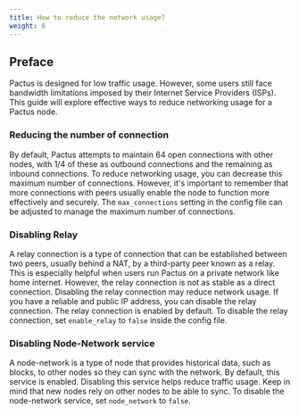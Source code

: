 ```yaml
---
title: How to reduce the network usage?
weight: 8
---
```


## Preface

Pactus is designed for low traffic usage.
However, some users still face bandwidth limitations imposed by their Internet Service Providers (ISPs).
This guide will explore effective ways to reduce networking usage for a Pactus node.

### Reducing the number of connection

By default, Pactus attempts to maintain 64 open connections with other nodes,
with 1/4 of these as outbound connections and the remaining as inbound connections.
To reduce networking usage, you can decrease this maximum number of connections.
However, it's important to remember that more connections with
peers usually enable the node to function more effectively and securely.
The `max_connections` setting in the config file can be adjusted to manage the maximum number of connections.

### Disabling Relay

A relay connection is a type of connection that can be established between two peers,
usually behind a NAT, by a third-party peer known as a relay.
This is especially helpful when users run Pactus on a private network like home internet.
However, the relay connection is not as stable as a direct connection.
Disabling the relay connection may reduce network usage.
If you have a reliable and public IP address, you can disable the relay connection.
The relay connection is enabled by default. To disable the relay connection,
set `enable_relay` to `false` inside the config file.

### Disabling Node-Network service

A node-network is a type of node that provides historical data, such as blocks,
to other nodes so they can sync with the network.
By default, this service is enabled.
Disabling this service helps reduce traffic usage.
Keep in mind that new nodes rely on other nodes to be able to sync.
To disable the node-network service, set `node_network` to `false`.

